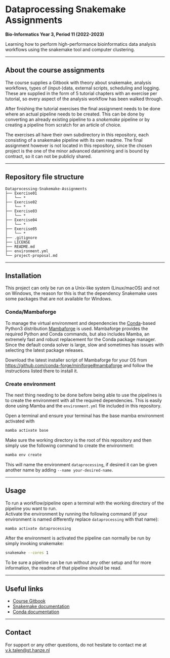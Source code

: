 # Dataprocessing Snakemake Assignments
**Bio-Informatics Year 3, Period 11 (2022-2023)**

Learning how to perform high-performance bioinformatics data analysis workflows using the snakemake tool and computer clustering.

------
## About the course assignments
The course supplies a Gitbook with theory about snakemake, analysis workflows, types of (input-)data, external scripts, scheduling and logging.
These are supplied in the form of 5 tutorial chapters with an exercise per tutorial, so every aspect of the analysis workflow has been walked through.

After finishing the tutorial exercises the final assignment needs to be done where an actual pipeline needs to be created. 
This can be done by converting an already existing pipeline to a *snakemake* pipeline or by creating a pipeline from scratch for an article of choice.

The exercises all have their own subdirectory in this repository, each consisting of a snakemake pipeline with its own readme.
The final assignment however is not located in this repository, since the chosen project is the one of the minor advanced datamining 
and is bound by contract, so it can not be publicly shared.


------
## Repository file structure
```
Dataprocessing-Snakemake-Assignments
├── Exercise01
│   └── *
├── Exercise02
│   └── *
├── Exercise03
│   └── *
├── Exercise04
│   └── *
├── Exercise05
│   └── *
├── .gitignore
├── LICENSE
├── README.md
├── environment.yml
└── project-proposal.md
```


------
## Installation
This project can only be run on a Unix-like system (Linux/macOS) and not on Windows, the reason for this is that the dependency Snakemake uses some packages that are not available for Windows.

### Conda/Mambaforge
To manage the virtual environment and dependencies the [Conda](https://conda.io/)-based Python3 distribution [Mambaforge](https://github.com/conda-forge/miniforge#mambaforge) is used.
Mambaforge provides the required Python and Conda commands, but also includes Mamba, an extremely fast and robust replacement for the Conda package manager. 
Since the default conda solver is large, slow and sometimes has issues with selecting the latest package releases.

Download the latest installer script of Mambaforge for your OS from https://github.com/conda-forge/miniforge#mambaforge and follow the instructions listed there to install it.

### Create environment
The next thing needing to be done before being able to use the pipelines is to create the environment with all the required dependencies. 
This is easily done using Mamba and the `environment.yml` file included in this repository.

Open a terminal and ensure your terminal has the base mamba environment activated with
```bash
mamba activate base
```
Make sure the working directory is the root of this repository and then simply use the following command to create the environment:
```bash
mamba env create
```
This will name the environment `dataprocessing`, if desired it can be given another name by adding `--name your-desired-name`.


------
## Usage
To run a workflow/pipeline open a terminal with the working directory of the pipeline you want to run.  
Activate the environment by running the following command (if your environment is named differently replace `dataprocessing` with that name):
```bash
mamba activate dataprocessing
```
After the environment is activated the pipeline can normally be run by simply invoking snakemake:
```bash
snakemake --cores 1
```
To be sure a pipeline can be run without any other setup and for more information, the readme of that pipeline should be read.


------
## Useful links  
* [Course Gitbook](https://fennaf.gitbook.io/bfvh4dsp1/)  
* [Snakemake documentation](https://snakemake.readthedocs.io/en/latest)  
* [Conda documentation](https://docs.conda.io/projects/conda/en/latest)  


------
## Contact
For support or any other questions, do not hesitate to contact me at v.k.talen@st.hanze.nl
